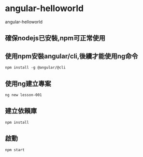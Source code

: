 # angular-helloworld
angular-helloworld

## 確保nodejs已安裝,npm可正常使用

## 使用npm安裝angular/cli,後續才能使用ng命令
```
npm install -g @angular/@cli
```
## 使用ng建立專案
```
ng new lesson-001
```
## 建立依賴庫
```
npm install
```
## 啟動
```
npm start
```